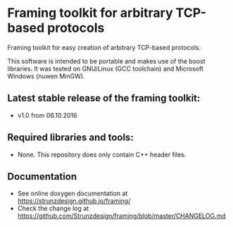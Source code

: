 # Framing toolkit for arbitrary TCP-based protocols 
Framing toolkit for easy creation of arbitrary TCP-based protocols.

This software is intended to be portable and makes use of the boost libraries. It was tested on GNU/Linux (GCC toolchain)
and Microsoft Windows (nuwen MinGW).

## Latest stable release of the framing toolkit:
- v1.0 from 06.10.2016

## Required libraries and tools:
- None. This repository does only contain C++ header files.

## Documentation
- See online doxygen documentation at https://strunzdesign.github.io/framing/
- Check the change log at https://github.com/Strunzdesign/framing/blob/master/CHANGELOG.md
